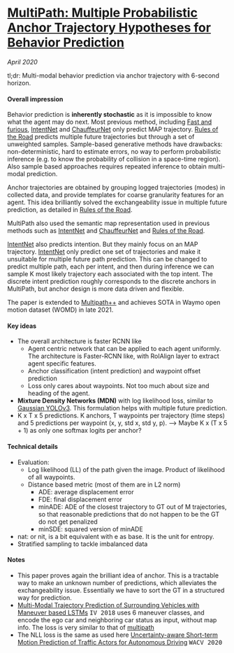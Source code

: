 # [MultiPath: Multiple Probabilistic Anchor Trajectory Hypotheses for Behavior Prediction](https://arxiv.org/abs/1910.05449)

_April 2020_

tl;dr: Multi-modal behavior prediction via anchor trajectory with 6-second horizon. 

#### Overall impression
Behavior prediction is **inherently stochastic** as it is impossible to know what the agent may do next. Most previous method, including [Fast and furious](faf.md), [IntentNet](intentnet.md) and [ChauffeurNet](chauffeurnet.md) only predict MAP trajectory. [Rules of the Road](ror.md) predicts multiple future trajectories but through a set of unweighted samples. Sample-based generative methods have drawbacks: non-deterministic, hard to estimate errors, no way to perform probabilistic inference (e.g. to know the probability of collision in a space-time region). Also sample based approaches requires repeated inference to obtain multi-modal prediction.

Anchor trajectories are obtained by grouping logged trajectories (modes) in collected data, and provide templates for coarse granularity features for an agent. This idea brilliantly solved the exchangeability issue in multiple future prediction, as detailed in [Rules of the Road](ror.md).

MultiPath also used the semantic map representation used in previous methods such as [IntentNet](intentnet.md) and [ChauffeurNet](chauffeurnet.md) and [Rules of the Road](ror.md). 

[IntentNet](intentnet.md) also predicts intention. But they mainly focus on an MAP trajectory. [IntentNet](intentnet.md) only predict one set of trajectories and make it unsuitable for multiple future path prediction. This can be changed to predict multiple path, each per intent, and then during inference we can sample K most likely trajectory each associated with the top intent. The discrete intent prediction roughly corresponds to the discrete anchors in MultiPath, but anchor design is more data driven and flexible. 

The paper is extended to [Multipath++](multipath++.md) and achieves SOTA in Waymo open motion dataset (WOMD) in late 2021.

#### Key ideas
- The overall architecture is faster RCNN like
	- Agent centric network that can be applied to each agent uniformly. The architecture is Faster-RCNN like, with RoIAlign layer to extract agent specific features. 
	- Anchor classification (intent prediction) and waypoint offset prediction
	- Loss only cares about waypoints. Not too much about size and heading of the agent. 
- **Mixture Density Networks (MDN)** with log likelihood loss, similar to [Gaussian YOLOv3](gaussian_yolov3.md). This formulation helps with multiple future prediction. 
- K x T x 5 predictions. K anchors, T waypoints per trajectory (time steps) and 5 predictions per waypoint (x, y, std x, std y, p). --> Maybe K x (T x 5 + 1) as only one softmax logits per anchor?

#### Technical details
- Evaluation:
	- Log likelihood (LL) of the path given the image. Product of likelihood of all waypoints. 
	- Distance based metric (most of them are in L2 norm)
		- ADE: average displacement error
		- FDE: final displacement error
		- minADE: ADE of the closest trajectory to GT out of M trajectories, so that reasonable predictions that do not happen to be the GT do not get penalized
		- minSDE: squared version of minADE
- nat: or nit, is a bit equivalent with e as base. It is the unit for entropy.
- Stratified sampling to tackle imbalanced data	

#### Notes
- This paper proves again the brilliant idea of anchor. This is a tractable way to make an unknown number of predictions, which alleviates the exchangeability issue. Essentially we have to sort the GT in a structured way for prediction.
- [Multi-Modal Trajectory Prediction of Surrounding Vehicles with Maneuver based LSTMs](https://arxiv.org/abs/1805.05499) <kbd>IV 2018</kbd> uses 6 maneuver classes, and encode the ego car and neighboring car status as input, without map info. The loss is very similar to that of [multipath](multipath.md)
- The NLL loss is the same as used here [Uncertainty-aware Short-term Motion Prediction of Traffic Actors for Autonomous Driving](https://arxiv.org/pdf/1808.05819.pdf) <kbd>WACV 2020</kbd>